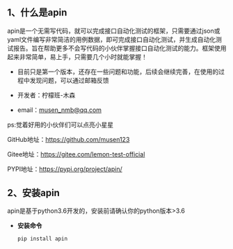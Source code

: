#
##  1、什么是apin

apin是一个无需写代码，就可以完成接口自动化测试的框架，只需要通过json或yaml文件编写非常简洁的用例数据，即可完成接口自动化测试，并生成自动化测试报告。旨在帮助更多不会写代码的小伙伴掌握接口自动化测试的能力。框架使用起来非常简单，易上手，只需要几个小时就能掌握！


- 目前只是第一个版本，还存在一些问题和功能，后续会继续完善，在使用的过程中发现问题，可以通过邮箱反馈

- 开发者：柠檬班-木森
- email：musen_nmb@qq.com

ps:觉着好用的小伙伴们可以点亮小星星

GitHub地址：https://github.com/musen123

Gitee地址：https://gitee.com/lemon-test-official

PYPI地址：https://pypi.org/project/apin/

## 2、安装apin

apin是基于python3.6开发的，安装前请确认你的python版本>3.6

- **安装命令**

    `
    pip install apin
    `
